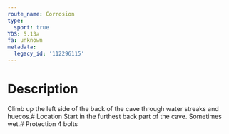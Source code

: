 ```yaml
---
route_name: Corrosion
type:
  sport: true
YDS: 5.13a
fa: unknown
metadata:
  legacy_id: '112296115'
---
```

# Description
Climb up the left side of the back of the cave through water streaks and huecos.# Location
Start in the furthest back part of the cave. Sometimes wet.# Protection
4 bolts